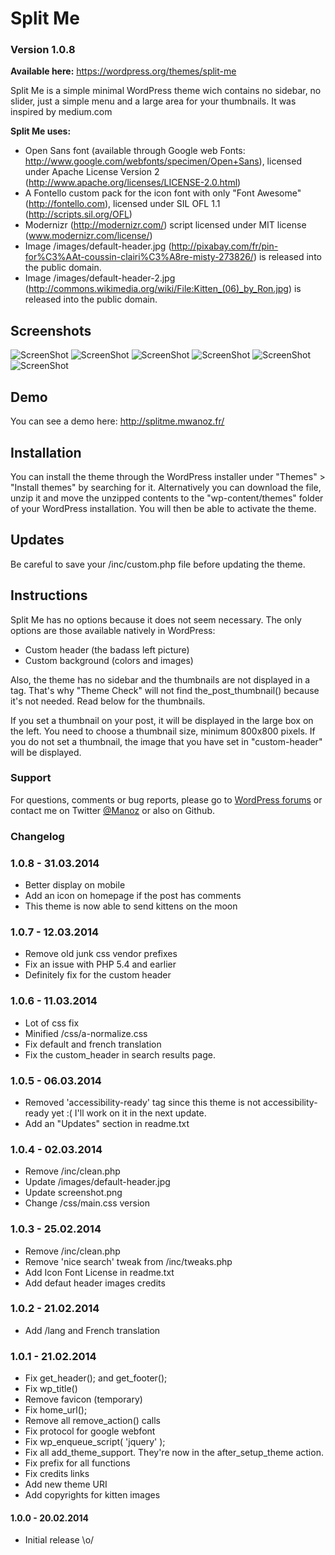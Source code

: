 Split Me
========

### Version 1.0.8

**Available here:** https://wordpress.org/themes/split-me

Split Me is a simple minimal WordPress theme wich contains no sidebar, no slider, just a simple menu and a large area for your thumbnails. It was inspired by medium.com

**Split Me uses:**
* Open Sans font (available through Google web Fonts: http://www.google.com/webfonts/specimen/Open+Sans), licensed under Apache License Version 2 (http://www.apache.org/licenses/LICENSE-2.0.html)
* A Fontello custom pack for the icon font with only "Font Awesome" (http://fontello.com), licensed under SIL OFL 1.1 (http://scripts.sil.org/OFL)
* Modernizr (http://modernizr.com/) script licensed under MIT license (www.modernizr.com/license/)
* Image /images/default-header.jpg (http://pixabay.com/fr/pin-for%C3%AAt-coussin-clairi%C3%A8re-misty-273826/) is released into the public domain.
* Image /images/default-header-2.jpg (http://commons.wikimedia.org/wiki/File:Kitten_(06)_by_Ron.jpg) is released into the public domain.

## Screenshots

![ScreenShot](https://raw2.github.com/Manoz/split-me/master/screenshots/screen-1.png)
![ScreenShot](https://raw2.github.com/Manoz/split-me/master/screenshots/screen-2.png)
![ScreenShot](https://raw2.github.com/Manoz/split-me/master/screenshots/screen-3.png)
![ScreenShot](https://raw2.github.com/Manoz/split-me/master/screenshots/screen-4.png)
![ScreenShot](https://raw2.github.com/Manoz/split-me/master/screenshots/screen-5.png)
![ScreenShot](https://raw2.github.com/Manoz/split-me/master/screenshots/screen-6.png)

## Demo

You can see a demo here: http://splitme.mwanoz.fr/

## Installation

You can install the theme through the WordPress installer under "Themes" > "Install themes" by searching for it.
Alternatively you can download the file, unzip it and move the unzipped contents to the "wp-content/themes" folder
of your WordPress installation. You will then be able to activate the theme.

## Updates 

Be careful to save your /inc/custom.php file before updating the theme.

## Instructions

Split Me has no options because it does not seem necessary.
The only options are those available natively in WordPress:
* Custom header (the badass left picture)
* Custom background (colors and images)

Also, the theme has no sidebar and the thumbnails are not displayed in a <img> tag. That's why "Theme Check" will not find the_post_thumbnail() because it's not needed. Read below for the thumbnails.

If you set a thumbnail on your post, it will be displayed in the large box on the left. You need to choose a thumbnail size, minimum 800x800 pixels. 
If you do not set a thumbnail, the image that you have set in "custom-header" will be displayed.

### Support

For questions, comments or bug reports, please go to [WordPress forums](http://wordpress.org/support/theme/split-me) or contact me on Twitter [@Manoz](http://www.twitter.com/Manoz) or also on Github.

### Changelog

### 1.0.8 - 31.03.2014
* Better display on mobile
* Add an icon on homepage if the post has comments
* This theme is now able to send kittens on the moon

### 1.0.7 - 12.03.2014
* Remove old junk css vendor prefixes
* Fix an issue with PHP 5.4 and earlier
* Definitely fix for the custom header

### 1.0.6 - 11.03.2014
* Lot of css fix
* Minified /css/a-normalize.css
* Fix default and french translation
* Fix the custom_header in search results page.

### 1.0.5 - 06.03.2014
* Removed 'accessibility-ready' tag since this theme is not accessibility-ready yet :( I'll work on it in the next update.
* Add an "Updates" section in readme.txt

### 1.0.4 - 02.03.2014
* Remove /inc/clean.php
* Update /images/default-header.jpg
* Update screenshot.png
* Change /css/main.css version

### 1.0.3 - 25.02.2014
* Remove /inc/clean.php
* Remove 'nice search' tweak from /inc/tweaks.php
* Add Icon Font License in readme.txt
* Add defaut header images credits

### 1.0.2 - 21.02.2014
* Add /lang and French translation

### 1.0.1 - 21.02.2014
* Fix get_header(); and get_footer();
* Fix wp_title()
* Remove favicon (temporary)
* Fix home_url();
* Remove all remove_action() calls
* Fix protocol for google webfont
* Fix wp_enqueue_script( 'jquery' );
* Fix all add_theme_support. They're now in the after_setup_theme action.
* Fix prefix for all functions
* Fix credits links
* Add new theme URI
* Add copyrights for kitten images

#### 1.0.0 - 20.02.2014
* Initial release \o/

